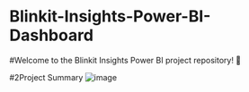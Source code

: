 # Blinkit-Insights-Power-BI-Dashboard

#Welcome to the Blinkit Insights Power BI project repository! 🚀

#2Project Summary
![image](https://github.com/user-attachments/assets/a7048ede-7c3a-4e05-907e-af95e720f4da)
